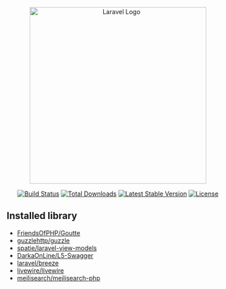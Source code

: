 <p align="center"><a href="https://laravel.com" target="_blank"><img src="https://raw.githubusercontent.com/laravel/art/master/logo-lockup/5%20SVG/2%20CMYK/1%20Full%20Color/laravel-logolockup-cmyk-red.svg" width="400" alt="Laravel Logo"></a></p>

<p align="center">
<a href="https://github.com/laravel/framework/actions"><img src="https://github.com/laravel/framework/workflows/tests/badge.svg" alt="Build Status"></a>
<a href="https://packagist.org/packages/laravel/framework"><img src="https://img.shields.io/packagist/dt/laravel/framework" alt="Total Downloads"></a>
<a href="https://packagist.org/packages/laravel/framework"><img src="https://img.shields.io/packagist/v/laravel/framework" alt="Latest Stable Version"></a>
<a href="https://packagist.org/packages/laravel/framework"><img src="https://img.shields.io/packagist/l/laravel/framework" alt="License"></a>
</p>

## Installed library

- [FriendsOfPHP/Goutte](https://github.com/FriendsOfPHP/Goutte)
- [guzzlehttp/guzzle](https://github.com/guzzle/guzzle/)
- [spatie/laravel-view-models](https://github.com/spatie/laravel-view-models)
- [DarkaOnLine/L5-Swagger](https://github.com/DarkaOnLine/L5-Swagger)
- [laravel/breeze](https://github.com/laravel/breeze)
- [livewire/livewire](https://github.com/livewire/livewire)
- [meilisearch/meilisearch-php](https://github.com/meilisearch/meilisearch-php)